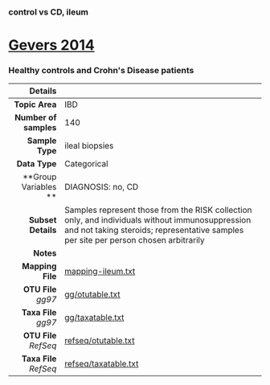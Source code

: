 ### control vs CD, ileum
# [Gevers 2014]( ../docs/gevers.html )
### Healthy controls and Crohn's Disease patients

| Details                   |                                                           |
| ------------------------: |-----------------------------------------------------------|
| **Topic Area**                | IBD                                                |
| **Number of samples**         | 140                                         |
| **Sample Type**               | ileal biopsies                                         |
| **Data Type**                 | Categorical                                           |
| **Group Variables **          | DIAGNOSIS: no, CD                                           |
| **Subset Details**            | Samples represent those from the RISK collection only, and individuals without immunosuppression and not taking steroids; representative samples per site per person chosen arbitrarily                                  |
| **Notes**                     |                                          |
| **Mapping File**              | [mapping-ileum.txt]( ../datasets/gevers/mapping-ileum.txt)        |
| **OTU File** *gg97*           | [gg/otutable.txt]( ../datasets/gevers/gg/otutable.txt)          |
| **Taxa File** *gg97*          | [gg/taxatable.txt]( ../datasets/gevers/gg/taxatable.txt)        |
| **OTU File** *RefSeq*         | [refseq/otutable.txt]( ../datasets/gevers/refseq/otutable.txt)  |
| **Taxa File** *RefSeq*        | [refseq/taxatable.txt]( ../datasets/gevers/refseq/taxatable.txt)|
